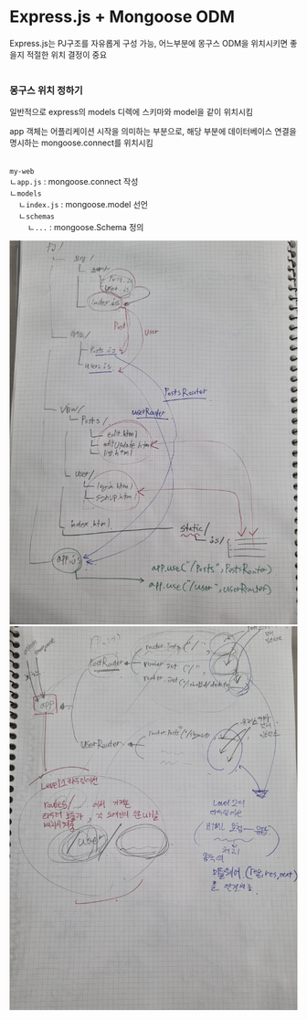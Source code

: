 # Express.js + Mongoose ODM 
Express.js는 PJ구조를 자유롭게 구성 가능, 어느부분에 몽구스 ODM을 위치시키면 좋을지 적절한 위치 결정이 중요<br><br>

### 몽구스 위치 정하기
일반적으로 express의 models 디렉에 스키마와 model을 같이 위치시킴<br>

app 객체는 어플리케이션 시작을 의미하는 부분으로, 해당 부분에 데이터베이스 연결을 명시하는 mongoose.connect를 위치시킴<br><br>

`my-web`<br>
ㄴ`app.js` : mongoose.connect 작성<br>
ㄴ`models`<br>
&nbsp;&nbsp;&nbsp;&nbsp;ㄴ`index.js` : mongoose.model 선언<br>
&nbsp;&nbsp;&nbsp;&nbsp;ㄴ`schemas`<br>
&nbsp;&nbsp;&nbsp;&nbsp;&nbsp;&nbsp;&nbsp;&nbsp;ㄴ`...` : mongoose.Schema 정의 

<img src="./KakaoTalk_20220721_153852240.jpg" />

<img src="./KakaoTalk_20220721_153852240_01.jpg" />